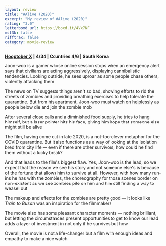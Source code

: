 ```yaml
---
layout: review
title: "#Alive (2020)"
excerpt: "My review of #Alive (2020)"
rating: "3.0"
letterboxd_url: https://boxd.it/4Vx7NF
mst3k: false
rifftrax: false
category: movie-review
---
```


<b><a href="https://boxd.it/pmi12" title="Hooptober X">Hooptober X</a> | 4/34 | Countries 4/6 | South Korea</b>

Joon-woo is a gamer whose online session stops when an emergency alert says that civilians are acting aggressively, displaying cannibalistic tendencies. Looking outside, he sees uproar as some people chase others, violently attacking them

The news on TV suggests things aren't so bad, showing efforts to rid the streets of zombies and providing breathing exercises to help tolerate the quarantine. But from his apartment, Joon-woo must watch on helplessly as people below die and join the zombie mob

After several close calls and a diminished food supply, he tries to hang himself, but a laser pointer hits his face, giving him hope that someone else might still be alive

The film, having come out in late 2020, is a not-too-clever metaphor for the COVID quarantine. But it also functions as a way of looking at the isolation bred from city life — even if there are other survivors, how could he find them without a lucky break?

And that leads to the film's biggest flaw. Yes, Joon-woo is the lead, so we expect that the reason we see his story and not someone else's is because of the fortune that allows him to survive at all. However, with how many run-ins he has with the zombies, the choreography for those scenes border on non-existent as we see zombies pile on him and him still finding a way to weasel out

The makeup and effects for the zombies are pretty good — it looks like <i>Train to Busan</i> was an inspiration for the filmmakers

The movie also has some pleasant character moments — nothing brilliant, but letting the circumstances present opportunities to get to know our lead adds a layer of investment in not only if he survives but how

Overall, the movie is not a life-changer but a film with enough ideas and empathy to make a nice watch
